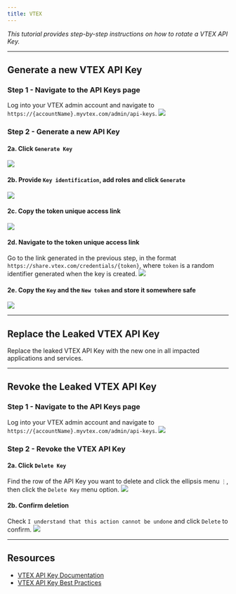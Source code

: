 ```yaml
---
title: VTEX
---
```


*This tutorial provides step-by-step instructions on how to rotate a VTEX API Key.*

---

## Generate a new VTEX API Key

### Step 1 - Navigate to the API Keys page
Log into your VTEX admin account and navigate to `https://{accountName}.myvtex.com/admin/api-keys`.
![](/images/vtex/1.gif)

### Step 2 - Generate a new API Key
#### 2a. Click `Generate Key`
![](/images/vtex/2.png)
#### 2b. Provide `Key identification`, add roles and click `Generate`
![](/images/vtex/3.gif)
#### 2c. Copy the token unique access link
![](/images/vtex/4.png)
#### 2d. Navigate to the token unique access link
Go to the link generated in the previous step, in the format `https://share.vtex.com/credentials/{token}`, where `token` is a random identifier generated when the key is created.
![](/images/vtex/5.png)
#### 2e. Copy the `Key` and the `New token` and store it somewhere safe
![](/images/vtex/6.gif)

---

## Replace the Leaked VTEX API Key
Replace the leaked VTEX API Key with the new one in all impacted applications and services.

---

## Revoke the Leaked VTEX API Key

### Step 1 - Navigate to the API Keys page
Log into your VTEX admin account and navigate to `https://{accountName}.myvtex.com/admin/api-keys`.
![](/images/vtex/1.gif)

### Step 2 - Revoke the VTEX API Key
#### 2a. Click `Delete Key`
Find the row of the API Key you want to delete and click the ellipsis menu `⋮`, then click the `Delete Key` menu option.
![](/images/vtex/7.png)
#### 2b. Confirm deletion
Check `I understand that this action cannot be undone` and click `Delete` to confirm.
![](/images/vtex/8.png)

---

## Resources
- [VTEX API Key Documentation](https://help.vtex.com/en/tutorial/api-keys--4bFEmcHXgpNksoePchZyy6)
- [VTEX API Key Best Practices](https://help.vtex.com/en/tutorial/best-practices-api-keys--7b6nD1VMHa49aI5brlOvJm)